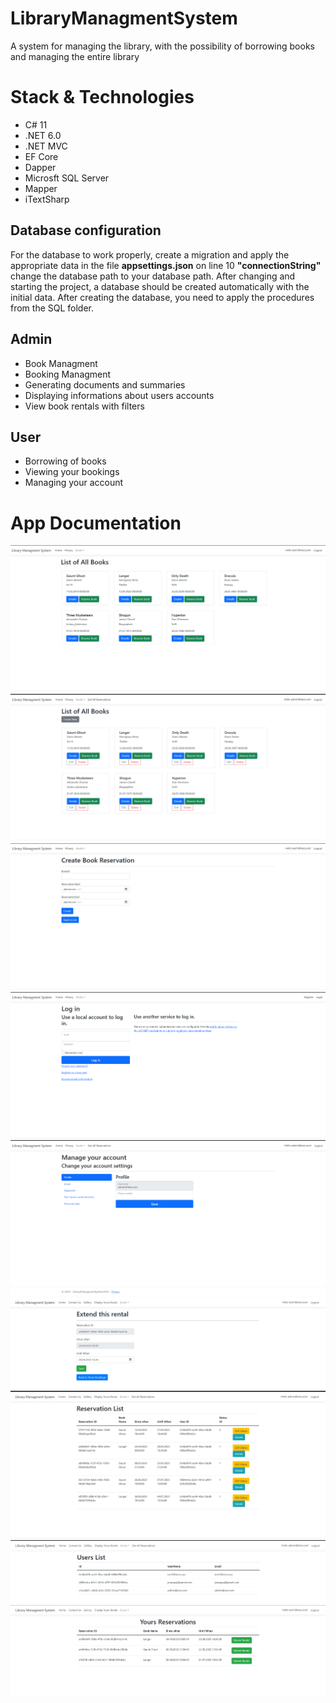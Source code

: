 # LibraryManagmentSystem
A system for managing the library, with the possibility of borrowing books and managing the entire library

# Stack & Technologies
- C# 11
- .NET 6.0
- .NET MVC
- EF Core
- Dapper
- Microsft SQL Server
- Mapper
- iTextSharp

## Database configuration
For the database to work properly, create a migration and apply the appropriate data in the file <b>appsettings.json</b> on line 10 <b>"connectionString"</b> change the database path to your database path.
After changing and starting the project, a database should be created automatically with the initial data.
After creating the database, you need to apply the procedures from the SQL folder.

## Admin
- Book Managment
- Booking Managment
- Generating documents and summaries
- Displaying informations about users accounts
- View book rentals with filters

## User
- Borrowing of books
- Viewing your bookings
- Managing your account

# App Documentation
![](/git_images/BookList.PNG)
![](/git_images/BooksAdminPanel.PNG)
![](/git_images/CreateReservation.PNG)
![](/git_images/LoginPanel.PNG)
![](/git_images/AccountSettings.PNG)
![](/git_images/ExtendRental.PNG)
![](/git_images/ReservationList.PNG)
![](/git_images/UsersList.PNG)
![](/git_images/YoursReservations.PNG)

